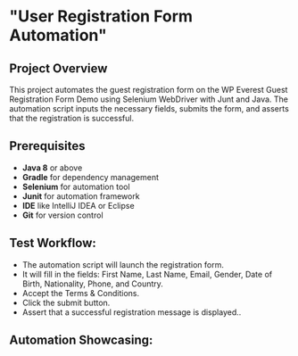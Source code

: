 # "User Registration Form Automation"

## Project Overview
This project automates the guest registration form on the WP Everest Guest Registration Form Demo using Selenium WebDriver with Junt and  Java. The automation script inputs the necessary fields, submits the form, and asserts that the registration is successful.

## Prerequisites
- **Java 8** or above
- **Gradle** for dependency management
- **Selenium** for automation tool
- **Junit** for automation framework 
- **IDE** like IntelliJ IDEA or Eclipse
- **Git** for version control




## Test Workflow:
- The automation script will launch the registration form.
- It will fill in the fields: First Name, Last Name, Email, Gender, Date of Birth, Nationality, Phone, and Country.
- Accept the Terms & Conditions.
- Click the submit button.
- Assert that a successful registration message is displayed..

   
## Automation Showcasing:



